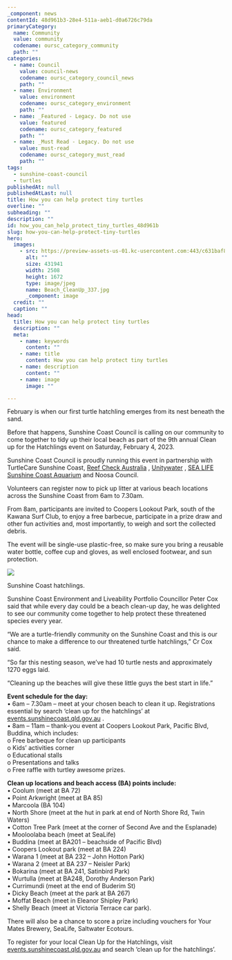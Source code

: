 ```yaml
---
_component: news
contentId: 48d961b3-28e4-511a-aeb1-d0a6726c79da
primaryCategory:
  name: Community
  value: community
  codename: oursc_category_community
  path: ""
categories:
  - name: Council
    value: council-news
    codename: oursc_category_council_news
    path: ""
  - name: Environment
    value: environment
    codename: oursc_category_environment
    path: ""
  - name: _Featured - Legacy. Do not use
    value: featured
    codename: oursc_category_featured
    path: ""
  - name: _Must Read - Legacy. Do not use
    value: must-read
    codename: oursc_category_must_read
    path: ""
tags:
  - sunshine-coast-council
  - turtles
publishedAt: null
publishedAtLast: null
title: How you can help protect tiny turtles
overline: ""
subheading: ""
description: ""
id: how_you_can_help_protect_tiny_turtles_48d961b
slug: how-you-can-help-protect-tiny-turtles
hero:
  images:
    - src: https://preview-assets-us-01.kc-usercontent.com:443/c631baf8-1b46-001f-580c-d0001b68b4a8/730b255f-552b-4b13-86d3-cea202cd1d8d/Beach_CleanUp_337.jpg
      alt: ""
      size: 431941
      width: 2508
      height: 1672
      type: image/jpeg
      name: Beach_CleanUp_337.jpg
      _component: image
  credit: ""
  caption: ""
head:
  title: How you can help protect tiny turtles
  description: ""
  meta:
    - name: keywords
      content: ""
    - name: title
      content: How you can help protect tiny turtles
    - name: description
      content: ""
    - name: image
      image: ""

---
```

February is when our first turtle hatchling emerges from its nest beneath the sand.

Before that happens, Sunshine Coast Council is calling on our community to come together to tidy up their local beach as part of the 9th annual Clean up for the Hatchlings event on Saturday, February 4, 2023.

Sunshine Coast Council is proudly running this event in partnership with TurtleCare Sunshine Coast, [Reef Check Australia](https://www.facebook.com/reefcheckaustralia/)
, [Unitywater](https://www.facebook.com/Unitywater/)
, [SEA LIFE Sunshine Coast Aquarium](https://www.facebook.com/sealifesunshinecoast/)
&#x20;and Noosa Council.

Volunteers can register now to pick up litter at various beach locations across the Sunshine Coast from 6am to 7.30am.

From 8am, participants are invited to Coopers Lookout Park, south of the Kawana Surf Club, to enjoy a free barbecue, participate in a prize draw and other fun activities and, most importantly, to weigh and sort the collected debris.

The event will be single-use plastic-free, so make sure you bring a reusable water bottle, coffee cup and gloves, as well enclosed footwear, and sun protection.

![](https://preview-assets-us-01.kc-usercontent.com:443/c631baf8-1b46-001f-580c-d0001b68b4a8/2e4c37a7-2fa2-4610-a8d0-64e31f777ecb/Sunshine-Coast-hatchlings-1024x767.jpg)

Sunshine Coast hatchlings.

Sunshine Coast Environment and Liveability Portfolio Councillor Peter Cox said that while every day could be a beach clean-up day, he was delighted to see our community come together to help protect these threatened species every year.

“We are a turtle-friendly community on the Sunshine Coast and this is our chance to make a difference to our threatened turtle hatchlings,” Cr Cox said.

“So far this nesting season, we’ve had 10 turtle nests and approximately 1270 eggs laid.

“Cleaning up the beaches will give these little guys the best start in life.”

**Event schedule for the day:**\
• 6am – 7.30am – meet at your chosen beach to clean it up. Registrations essential by search ‘clean up for the hatchlings’ at [events.sunshinecoast.qld.gov.au](http://events.sunshinecoast.qld.gov.au)
.\
• 8am – 11am – thank-you event at Coopers Lookout Park, Pacific Blvd, Buddina, which includes:\
o Free barbeque for clean up participants\
o Kids’ activities corner\
o Educational stalls\
o Presentations and talks\
o Free raffle with turtley awesome prizes.

**Clean up locations and beach access (BA) points include:**\
• Coolum (meet at BA 72)\
• Point Arkwright (meet at BA 85)\
• Marcoola (BA 104)\
• North Shore (meet at the hut in park at end of North Shore Rd, Twin Waters)\
• Cotton Tree Park (meet at the corner of Second Ave and the Esplanade)\
• Mooloolaba beach (meet at SeaLife)\
• Buddina (meet at BA201 – beachside of Pacific Blvd)\
• Coopers Lookout park (meet at BA 224)\
• Warana 1 (meet at BA 232 – John Hotton Park)\
• Warana 2 (meet at BA 237 – Neisler Park)\
• Bokarina (meet at BA 241, Satinbird Park)\
• Wurtulla (meet at BA248, Dorothy Anderson Park)\
• Currimundi (meet at the end of Buderim St)\
• Dicky Beach (meet at the park at BA 267)\
• Moffat Beach (meet in Eleanor Shipley Park)\
• Shelly Beach (meet at Victoria Terrace car park).

There will also be a chance to score a prize including vouchers for Your Mates Brewery, SeaLife, Saltwater Ecotours.

To register for your local Clean Up for the Hatchlings, visit [events.sunshinecoast.qld.gov.au](http://events.sunshinecoast.qld.gov.au)
&#x20;and search ‘clean up for the hatchlings’.
